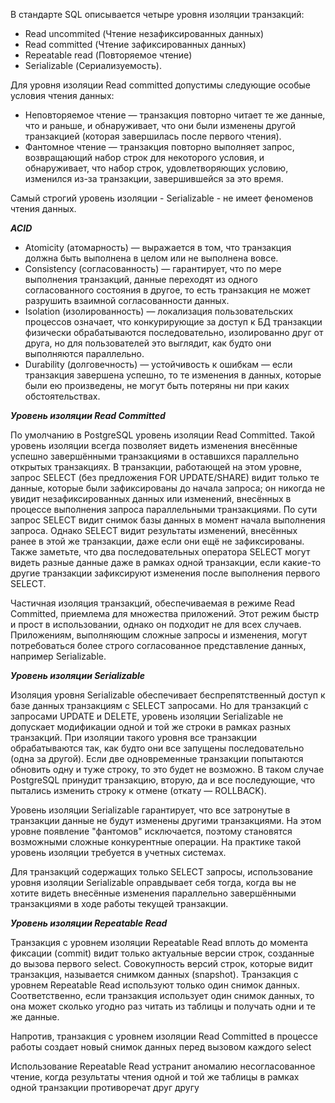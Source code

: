 В стандарте SQL описывается четыре уровня изоляции транзакций:
- Read uncommited (Чтение незафиксированных данных)
- Read committed (Чтение зафиксированных данных)
- Repeatable read (Повторяемое чтение)
- Serializable (Сериализуемость). 

Для уровня изоляции Read committed допустимы следующие особые условия чтения данных:
- Неповторяемое чтение — транзакция повторно читает те же данные, что и раньше, и обнаруживает, что они были изменены другой транзакцией (которая завершилась после первого чтения).
- Фантомное чтение — транзакция повторно выполняет запрос, возвращающий набор строк для некоторого условия, и обнаруживает, что набор строк, удовлетворяющих условию, изменился из-за транзакции, завершившейся за это время.

Cамый строгий уровень изоляции - Serializable - не имеет феноменов чтения данных.

***ACID*** 
<ul><li>
Atomicity (атомарность) — выражается в том, что транзакция должна быть выполнена в целом или не выполнена вовсе.
</li>
<li>
Consistency (согласованность) — гарантирует, что по мере выполнения транзакций, данные переходят из одного согласованного состояния в другое, то есть транзакция не может разрушить взаимной согласованности данных.
</li>
<li>
Isolation (изолированность) — локализация пользовательских процессов означает, что конкурирующие за доступ к БД транзакции физически обрабатываются последовательно, изолированно друг от друга, но для пользователей это выглядит, как будто они выполняются параллельно.
</li>
<li>
Durability (долговечность) — устойчивость к ошибкам — если транзакция завершена успешно, то те изменения в данных, которые были ею произведены, не могут быть потеряны ни при каких обстоятельствах.
</li>
</ul>

***Уровень изоляции Read Committed***

По умолчанию в PostgreSQL уровень изоляции Read Committed. Такой уровень изоляции всегда позволяет видеть изменения внесённые успешно завершёнными транзакциями в оставшихся параллельно открытых транзакциях. В транзакции, работающей на этом уровне, запрос SELECT (без предложения FOR UPDATE/SHARE) видит только те данные, которые были зафиксированы до начала запроса; он никогда не увидит незафиксированных данных или изменений, внесённых в процессе выполнения запроса параллельными транзакциями. 
По сути запрос SELECT видит снимок базы данных в момент начала выполнения запроса. Однако SELECT видит результаты изменений, внесённых ранее в этой же транзакции, даже если они ещё не зафиксированы. Также заметьте, что два последовательных оператора SELECT могут видеть разные данные даже в рамках одной транзакции, если какие-то другие транзакции зафиксируют изменения после выполнения первого SELECT.

Частичная изоляция транзакций, обеспечиваемая в режиме Read Committed, приемлема для множества приложений. Этот режим быстр и прост в использовании, однако он подходит не для всех случаев. Приложениям, выполняющим сложные запросы и изменения, могут потребоваться более строго согласованное представление данных, например Serializable.

***Уровень изоляции Serializable***

Изоляция уровня Serializable обеспечивает беспрепятственный доступ к базе данных транзакциям с SELECT запросами. Но для транзакций с запросами UPDATE и DELETE, уровень изоляции Serializable не допускает модификации одной и той же строки в рамках разных транзакций. При изоляции такого уровня все транзакции обрабатываются так, как будто они все запущены последовательно (одна за другой). 
Если две одновременные транзакции попытаются обновить одну и туже строку, то это будет не возможно. В таком случае PostgreSQL принудит транзакцию, вторую, да и все последующие, что пытались изменить строку к отмене (откату — ROLLBACK).

Уровень изоляции Serializable гарантирует, что все затронутые в транзакции данные не будут изменены другими транзакциями. На этом уровне появление "фантомов" исключается, поэтому становятся возможными сложные конкурентные операции. На практике такой уровень изоляции требуется в учетных системах.

Для транзакций содержащих только SELECT запросы, использование уровня изоляции Serializable оправдывает себя тогда, когда вы не хотите видеть внесённые изменения параллельно завершёнными транзакциями в ходе работы текущей транзакции.

***Уровень изоляции Repeatable Read***

Транзакция с уровнем изоляции Repeatable Read вплоть до момента фиксации (commit) видит только актуальные версии строк, созданные до вызова первого select. Совокупность версий строк, которые видит транзакция, называется снимком данных (snapshot). 
Транзакция с уровнем Repeatable Read используют только один снимок данных. Соответственно, если транзакция использует один снимок данных, то она может сколько угодно раз читать из таблицы и получать одни и те же данные. 

Напротив, транзакция с уровнем изоляции Read Committed в процессе работы создает новый снимок данных перед вызовом каждого select

Использование Repeatable Read устранит аномалию несогласованное чтение, когда результаты чтения одной и той же таблицы в рамках одной транзакции противоречат друг другу



